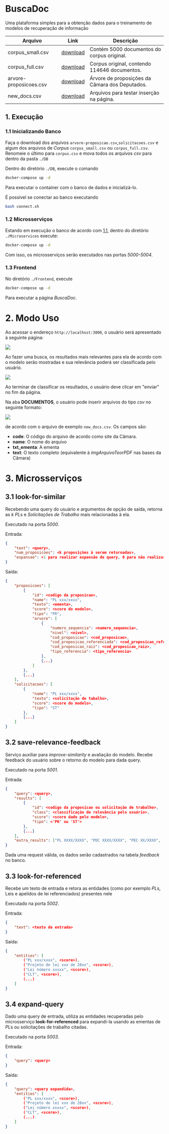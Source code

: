 # BuscaDoc

Uma plataforma simples para a obtenção dados para o treinamento de modelos de recuperação de informação


| Arquivo          | Link                                                                                           | Descrição                                    |
|------------------|------------------------------------------------------------------------------------------------|----------------------------------------------|
| corpus_small.csv | [download](https://drive.google.com/file/d/1TwrKqLzcUe_mZX18zQvxtDyiysIryDDQ/view?usp=sharing) | Contém 5000 documentos do corpus original.   |
| corpus_full.csv  | [download](https://drive.google.com/file/d/1CcnIwmM_ydDxURkrGqVM2onEKOCNcTtq/view?usp=sharing) | Corpus original, contendo 114646 documentos. |
| arvore-proposicoes.csv     | [download](https://drive.google.com/file/d/1WTvXoAWM-FuJIve-Pk0JED_2aNDAXMOC/view?usp=sharing)   | Árvore de proposições da Câmara dos Deputados.     |
| new_docs.csv     | [download](https://drive.google.com/file/d/1AiIjlbTahhidRPlp7nB4dhebpgHFM2SD/view?usp=sharing)   | Arquivos para testar inserção na página.     |


## 1. Execução

<a name="1_1"></a>
### 1.1 Inicializando Banco

Faça o download dos arquivos `arvore-proposicao.csv`,`solicitacoes.csv` e algum dos arquivos de *Corpus* `corpus_small.csv` ou `corpus_full.csv`. Renomeie o último para `corpus.csv` e mova todos os arquivos *csv* para dentro da pasta `./DB`

Dentro do diretório `./DB`, execute o comando 

```bash
docker-compose up -d
```
 
Para executar o container com o banco de dados e inicializá-lo.

É possível se conectar ao banco executando

```bash
bash connect.sh 
```

### 1.2 Microsserviços

Estando em execução o banco de acordo com [1.1](#1_1), dentro do diretório `./Microservices` execute:

```bash
docker-compose up -d
```

Com isso, os microsserviços serão executados nas portas *5000-5004*.

### 1.3 Frontend

No diretório `./Frontend`, execute

```bash
docker-compose up -d
```

Para executar a página *BuscaDoc*.


# 2. Modo Uso

Ao acessar o endereço `http://localhost:3000`, o usuário será apresentado à seguinte página:

![](assets/buscadoc1.png)

Ao fazer uma busca, os resultados mais relevantes para ela de acordo com o modelo serão mostradas e sua relevância poderá ser classificada pelo usuário.

![](assets/buscadoc2.png)

Ao terminar de classificar os resultados, o usuário deve clicar em "enviar" no fim da página.

Na aba **DOCUMENTOS**, o usuário pode inserir arquivos do tipo *csv* no seguinte formato:

![](assets/insertion.png)

de acordo com o arquivo de exemplo `new_docs.csv`. Os campos são:

- **code**: O código do arquivo de acordo como site da Câmara.
- **name**: O nome do arquivo
- **txt_ementa**: A ementa
- **text**: O texto completo (equivalente à *imgArquivoTeorPDF* nas bases da Câmara)


# 3. Microsserviços

## 3.1 look-for-similar

Recebendo uma query do usuário e argumentos de opção de saída, retorna as $k$ *PL*s e *Solicitações de Trabalho* mais relacionadas à ela.  

Executado na porta *5000*.

Entrada:

```json
{
    "text": <query>,
    "num_proposicoes": <k proposições à serem retornadas>,
    "expansao": <1 para realizar expansão de query, 0 para não realizar>
}
```

Saída:

```json
{
    "proposicoes": [
        {
            "id": <codigo da proposicao>,
            "name": "PL xxx/xxxx",
            "texto": <ementa>,
            "score": <score do modelo>,
            "tipo": "PR",
            "arvore": [
                {
                    "numero_sequencia": <numero_sequencia>,
                    "nivel": <nivel>,
                    "cod_proposicao": <cod_proposicao>,
                    "cod_proposicao_referenciada": <cod_proposicao_referenciada>,
                    "cod_proposicao_raiz": <cod_proposicao_raiz>,
                    "tipo_referencia": <tipo_referencia>
                },
                {...}
            ]
        },
        {...}
    ],
    "solicitacoes": [
        {
            "name": "PL xxx/xxxx",
            "texto": <solicitação de tabalho>,
            "score": <score do modelo>,
            "tipo": "ST"
        },
        {...}
    ]
}
```

## 3.2 save-relevance-feedback

Serviço auxiliar para *improve-similarity* e avaliação do modelo. Recebe feedback do usuário sobre o retorno do modelo para dada query.

Executado na porta *5001*.

Entrada:

```json
{
    "query": <query>,
    "results": [
        {
            "id": <codigo da proposicao ou solicitação de trabalho>,
            "class": <classificação de relevância pelo usuário>,
            "score": <score dado pelo modelo>,
            "tipo": <'PR' ou 'ST'>
        },
        {...}
    ],
    "extra_results": ["PL XXXX/XXXX", "PDC XXXX/XXXX", "PEC XX/XXXX",  (...)]
}
```

Dada uma request válida, os dados serão cadastrados na tabela *feedback* no banco.

## 3.3 look-for-referenced

Recebe um texto de entrada e retora as entidades (como por exemplo *PL*s, Leis e apelidos de lei referenciados) presentes nele

Executado na porta *5002*.

Entrada:

```json
{
    "text": <texto de entrada>
}
```

Saída:

```json
{
    "entities": [
        ("PL xxx/xxxx", <score>),
        ("Projeto de lei xxx de 20xx", <score>),
        ("Lei número xxxxx", <score>),
        ("CLT", <score>),
        (...)
    ]
}
```

## 3.4 expand-query

Dado uma query de entrada, utiliza as entidades recuperadas pelo microsserviço **look-for-referenced** para expandi-la usando as ementas de *PL*s ou solicitações de trabalho citadas.

Executado na porta *5003*.

Entrada:

```json
{
    "query": <query>
}
```

Saída:

```json
{
    "query": <query expandida>,
    "entities": [
        ("PL xxx/xxxx", <score>),
        ("Projeto de lei xxx de 20xx", <score>),
        ("Lei número xxxxx", <score>),
        ("CLT", <score>),
        (...)
    ]
}
```